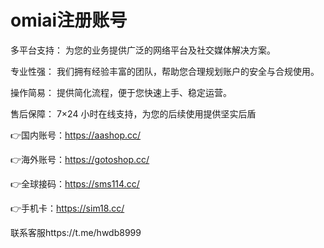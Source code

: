 # omiai注册账号

多平台支持： 为您的业务提供广泛的网络平台及社交媒体解决方案。

专业性强： 我们拥有经验丰富的团队，帮助您合理规划账户的安全与合规使用。

操作简易： 提供简化流程，便于您快速上手、稳定运营。

售后保障： 7×24 小时在线支持，为您的后续使用提供坚实后盾

👉国内账号：https://aashop.cc/

👉海外账号：https://gotoshop.cc/

👉全球接码：https://sms114.cc/

👉手机卡：https://sim18.cc/

联系客服https://t.me/hwdb8999
